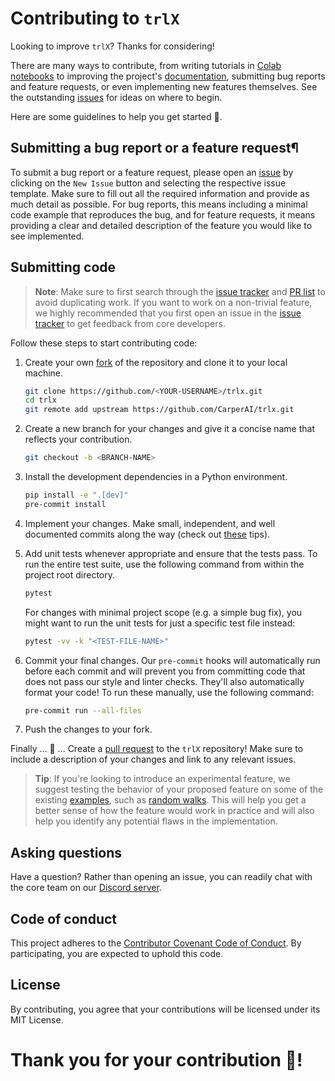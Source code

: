 # Contributing to `trlX`

Looking to improve `trlX`? Thanks for considering!

There are many ways to contribute, from writing tutorials in [Colab notebooks](https://colab.research.google.com) to improving the project's [documentation](https://trlx.readthedocs.io), submitting bug reports and feature requests, or even implementing new features themselves. See the outstanding [issues](https://github.com/CarperAI/trlx/issues) for ideas on where to begin.

Here are some guidelines to help you get started 🚀.

## Submitting a bug report or a feature request¶

To submit a bug report or a feature request, please open an [issue](https://github.com/CarperAI/trlx/issues) by clicking on the `New Issue` button and selecting the respective issue template. Make sure to fill out all the required information and provide as much detail as possible. For bug reports, this means including a minimal code example that reproduces the bug, and for feature requests, it means providing a clear and detailed description of the feature you would like to see implemented.

## Submitting code

> **Note**: Make sure to first search through the [issue tracker](https://github.com/CarperAI/trlx/issues) and [PR list](https://github.com/CarperAI/trlx/pulls) to avoid duplicating work. If you want to work on a non-trivial feature, we highly recommended that you first open an issue in the [issue tracker](https://github.com/CarperAI/trlx/issues) to get feedback from core developers.

Follow these steps to start contributing code:

1. Create your own [fork](https://docs.github.com/en/get-started/quickstart/fork-a-repo#forking-a-repository) of the repository and clone it to your local machine.
    ```bash
    git clone https://github.com/<YOUR-USERNAME>/trlx.git
    cd trlx
    git remote add upstream https://github.com/CarperAI/trlx.git
    ```
2. Create a new branch for your changes and give it a concise name that reflects your contribution.
    ```bash
    git checkout -b <BRANCH-NAME>
    ```
2. Install the development dependencies in a Python environment.
    ```bash
    pip install -e ".[dev]"
    pre-commit install
    ```
4. Implement your changes. Make small, independent, and well documented commits along the way (check out [these](https://cbea.ms/git-commit/) tips).
5. Add unit tests whenever appropriate and ensure that the tests pass. To run the entire test suite, use the following command from within the project root directory.
    ```bash
    pytest
    ```
    For changes with minimal project scope (e.g. a simple bug fix), you might want to run the unit tests for just a specific test file instead:
    ```bash
    pytest -vv -k "<TEST-FILE-NAME>"
    ```
5. Commit your final changes. Our `pre-commit` hooks will automatically run before each commit and will prevent you from committing code that does not pass our style and linter checks. They'll also automatically format your code! To run these manually, use the following command:
    ```bash
    pre-commit run --all-files
    ```

6. Push the changes to your fork.

Finally ... 🥁 ... Create a [pull request](https://docs.github.com/en/github/collaborating-with-issues-and-pull-requests/creating-a-pull-request) to the `trlX` repository! Make sure to include a description of your changes and link to any relevant issues.

> __Tip__: If you're looking to introduce an experimental feature, we suggest testing the behavior of your proposed feature on some of the existing [examples](https://github.com/CarperAI/trlx/tree/master/examples), such as [random walks](https://github.com/CarperAI/trlx/blob/master/examples/randomwalks.py). This will help you get a better sense of how the feature would work in practice and will also help you identify any potential flaws in the implementation.

## Asking questions

Have a question? Rather than opening an issue, you can readily chat with the core team on our [Discord server](https://discord.gg/X2gHZMRP6m).

## Code of conduct

This project adheres to the [Contributor Covenant Code of Conduct](https://github.com/CarperAI/trlx/blob/master/CODE_OF_CONDUCT.md). By participating, you are expected to uphold this code.

## License

By contributing, you agree that your contributions will be licensed under its MIT License.

# Thank you for your contribution 🐠!
